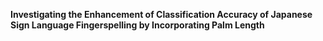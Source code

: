 __Investigating the Enhancement of Classification Accuracy of Japanese Sign Language Fingerspelling by Incorporating Palm Length__

